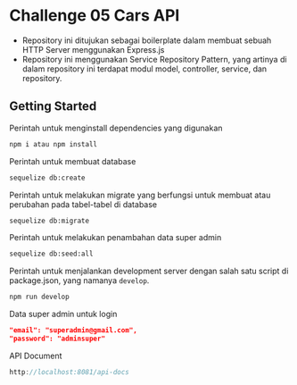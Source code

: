 # Challenge 05 Cars API

- Repository ini ditujukan sebagai boilerplate dalam membuat sebuah HTTP Server menggunakan Express.js
  <br />
- Repository ini menggunakan Service Repository Pattern, yang artinya di dalam repository ini terdapat modul model, controller, service, dan repository.

## Getting Started

Perintah untuk menginstall dependencies yang digunakan

```sh
npm i atau npm install
```

Perintah untuk membuat database

```sh
sequelize db:create
```

Perintah untuk melakukan migrate yang berfungsi untuk membuat atau perubahan pada tabel-tabel di database

```sh
sequelize db:migrate
```

Perintah untuk melakukan penambahan data super admin

```sh
sequelize db:seed:all
```

Perintah untuk menjalankan development server dengan salah satu script di package.json, yang namanya `develop`.

```sh
npm run develop
```

Data super admin untuk login

```json
"email": "superadmin@gmail.com",
"password": "adminsuper"
```

API Document

```js
http://localhost:8081/api-docs
```
